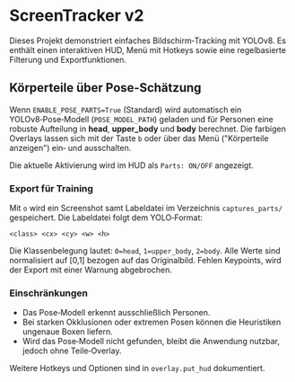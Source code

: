 # ScreenTracker v2

Dieses Projekt demonstriert einfaches Bildschirm‑Tracking mit YOLOv8. 
Es enthält einen interaktiven HUD, Menü mit Hotkeys sowie eine 
regelbasierte Filterung und Exportfunktionen.

## Körperteile über Pose‑Schätzung

Wenn `ENABLE_POSE_PARTS=True` (Standard) wird automatisch ein
YOLOv8‑Pose‑Modell (`POSE_MODEL_PATH`) geladen und für Personen eine
robuste Aufteilung in **head**, **upper_body** und **body** berechnet.
Die farbigen Overlays lassen sich mit der Taste `b` oder über das Menü
("Körperteile anzeigen") ein‑ und ausschalten.

Die aktuelle Aktivierung wird im HUD als `Parts: ON/OFF` angezeigt.

### Export für Training

Mit `o` wird ein Screenshot samt Labeldatei im Verzeichnis
`captures_parts/` gespeichert. Die Labeldatei folgt dem YOLO‑Format:

```
<class> <cx> <cy> <w> <h>
```

Die Klassenbelegung lautet: `0=head`, `1=upper_body`, `2=body`.
Alle Werte sind normalisiert auf [0,1] bezogen auf das Originalbild.
Fehlen Keypoints, wird der Export mit einer Warnung abgebrochen.

### Einschränkungen

- Das Pose‑Modell erkennt ausschließlich Personen.
- Bei starken Okklusionen oder extremen Posen können die Heuristiken
  ungenaue Boxen liefern.
- Wird das Pose‑Modell nicht gefunden, bleibt die Anwendung nutzbar,
  jedoch ohne Teile‑Overlay.

Weitere Hotkeys und Optionen sind in `overlay.put_hud` dokumentiert.
